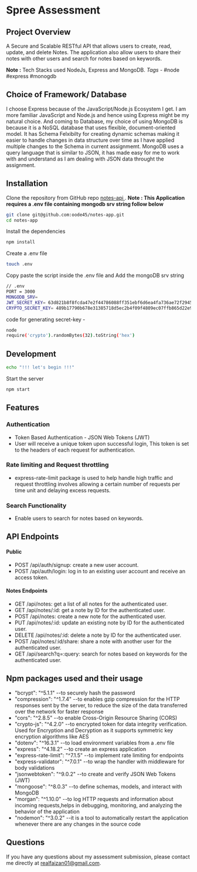 <h1>Spree Assessment</h1>

## Project Overview

A Secure and Scalable RESTful API that allows users to create, read, update, and delete Notes. The application also allow users to share their notes with other users and search for notes based on keywords.

<b>Note :</b> Tech Stacks used NodeJs, Express and MongoDB.
<i>Tags - </i>#node #express #monogdb

## Choice of Framework/ Database

I choose Express because of the JavaScript/Node.js Ecosystem I get. I am more familiar JavaScript and Node.js and hence using Express might be my natural choice.
And coming to Database, my choice of using MongoDB is because it is a NoSQL database that uses flexible, document-oriented model. It has Schema Felxibilty for creating dynamic schemas making it easier to handle changes in data structure over time as I have applied multiple changes to the Schema in current assignmemt. MongoDB uses a query language that is similar to JSON, it has made easy for me to work with and understand as I am dealing with JSON data throught the assignment.

## Installation

Clone the repository from GitHub repo <a href="https://github.com/codewithfaizan/notes-api">notes-api </a>. <b> Note : This Application requires a .env file containing mongodb srv string follow below </b>

```bash
git clone git@github.com:oode45/notes-app.git
cd notes-app
```
Install the dependencies
```bash
npm install
```
Create a .env file
```bash
touch .env
```
Copy paste the script inside the .env file and Add the mongoDB srv string

```bash
// .env
PORT = 3000
MONGODB_SRV=
JWT_SECRET_KEY= 63d821b8f8fcda47e2f44786088ff351ebf6d6ea4fa736ae72f2945fb24e326d
CRYPTO_SECRET_KEY= 489b17790b678e31385718d5ec2b4f09f4809ec07ffb865d22e9ec8cb24aa1f8
```
<p>code for generating secret-key - </p>

```bash
node
require('crypto').randomBytes(32).toString('hex')
``` 
## Development
```bash
echo "!!! let's begin !!!"
```
Start the server
```bash
npm start
```

## Features
### Authentication
- Token Based Authentication - JSON Web Tokens (JWT)
- User will receive a unique token upon successful login, This token is set to the headers of each request for authentication.

### Rate limiting and Request throttling
- express-rate-limit package is used to help handle high traffic and request throttling  involves allowing a certain number of requests per time unit and delaying excess requests.

### Search Functionality
- Enable users to search for notes based on keywords.

## API Endpoints 
<h4>Public</h4>

<ul> 
<li>POST /api/auth/signup: create a new user account.</li>
<li>POST /api/auth/login: log in to an existing user account and receive an access token.</li>
</ul>
<h4>Notes  Endpoints</h4>
<ul>
<li>GET /api/notes: get a list of all notes for the authenticated user.</li>
<li>GET /api/notes/:id: get a note by ID for the authenticated user.</li>
<li>POST /api/notes: create a new note for the authenticated user.</li>
<li>PUT /api/notes/:id: update an existing note by ID for the authenticated user.</li>
<li>DELETE /api/notes/:id: delete a note by ID for the authenticated user.</li>
<li>POST /api/notes/:id/share: share a note with another user for the authenticated user.</li>
<li>GET /api/search?q=:query: search for notes based on keywords for the authenticated user.</li>
</ul>

## Npm packages used and their usage
- "bcrypt": "^5.1.1" --to securely hash the password
- "compression": "^1.7.4" --to enables gzip compression for the HTTP responses sent by the server, to reduce the size of the data transferred over the network for faster response
- "cors": "^2.8.5" --to enable Cross-Origin Resource Sharing (CORS)
- "crypto-js": "^4.2.0" --to encrypted token for data integrity verification. Used for     Encryption and Decryption as it supports symmetric key encryption algorithms like AES
- "dotenv": "^16.3.1" --to load environment variables from a .env file 
- "express": "^4.18.2" --to create an express application
- "express-rate-limit": "^7.1.5" --to implement rate limiting for endpoints
- "express-validator": "^7.0.1" --to wrap the handler with middleware for body validations
- "jsonwebtoken": "^9.0.2" --to create and verify JSON Web Tokens (JWT)
- "mongoose": "^8.0.3" --to define schemas, models, and interact with MongoDB 
- "morgan": "^1.10.0" --to log HTTP requests and information about incoming requests,helps in debugging, monitoring, and analyzing the behavior of the application
- "nodemon": "^3.0.2" --it is a tool to automatically restart the application whenever there are any changes in the source code


## Questions
If you have any questions about my assessment submission, please contact me directly at <a mailto="realfaizan01@gmail.com"> realfaizan01@gmail.com</a>.
